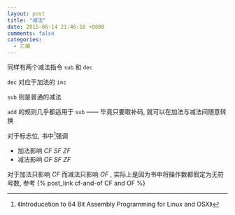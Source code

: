 ```yaml
---
layout: post
title: "减法"
date: 2015-06-14 21:46:18 +0800
comments: false
categories:
  - 汇编
---
```


同样有两个减法指令 `sub` 和 `dec`

`dec` 对应于加法的 `inc`

`sub` 则是普通的减法

<!--more-->

`add` 的规则几乎都适用于 `sub` —— 毕竟只要取补码, 就可以在加法与减法间随意转换

对于标志位, 书中[^1]强调

* 加法影响 _CF SF ZF_
* 减法影响 _OF SF ZF_

对于加法只影响 _CF_  而减法只影响 _OF_ , 实际上是因为书中将操作数都假定为无符号数, 参考 {% post_link cf-and-of CF and OF %}

[^1]:《Introducetion to 64 Bit Assembly Programming for Linux and OSX》
